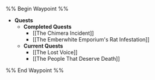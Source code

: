 %% Begin Waypoint %%
- **Quests**
	- **Completed Quests**
		- [[The Chimera Incident]]
		- [[The Emberwhite Emporium's Rat Infestation]]
	- **Current Quests**
		- [[The Lost Voice]]
		- [[The People That Deserve Death]]

%% End Waypoint %%